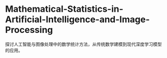 # Mathematical-Statistics-in-Artificial-Intelligence-and-Image-Processing
探讨人工智能与图像处理中的数学统计方法，从传统数学建模到现代深度学习模型的应用。
